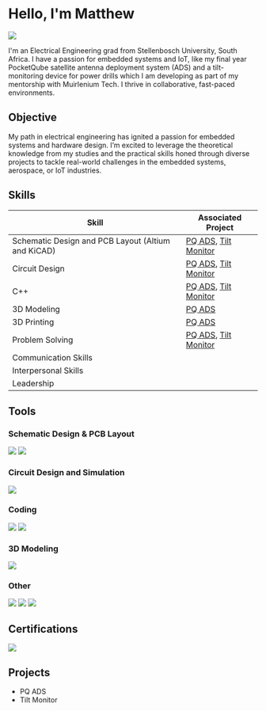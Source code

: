 # Hello, I'm Matthew 
<a href="www.linkedin.com/in/matthew-henderson-766720312"><img src="https://img.shields.io/badge/-LinkedIn-0072b1?&style=for-the-badge&logo=linkedin&logoColor=white" /></a>

I'm an Electrical Engineering grad from Stellenbosch University, South Africa. I have a passion for embedded systems and IoT, like my final year PocketQube satellite antenna deployment system (ADS) and a tilt-monitoring device for power drills which I am developing as part of my mentorship with Muirlenium Tech. I thrive in collaborative, fast-paced environments. 

## Objective

My path in electrical engineering has ignited a passion for embedded systems and hardware design. I’m excited to leverage the theoretical knowledge from my studies and the practical skills honed through diverse projects to tackle real-world challenges in the embedded systems, aerospace, or IoT industries.

## Skills

| Skill                                              | Associated Project         |
|----------------------------------------------------|----------------------------|
| Schematic Design and PCB Layout (Altium and KiCAD) | <a href="https://google.com">PQ ADS</a>, <a href="https://google.com">Tilt Monitor</a>|
| Circuit Design                                     | <a href="https://google.com">PQ ADS</a>, <a href="https://google.com">Tilt Monitor</a>|
| C++                                                | <a href="https://google.com">PQ ADS</a>, <a href="https://google.com">Tilt Monitor</a>|
| 3D Modeling                                        | <a href="https://google.com">PQ ADS</a>|
| 3D Printing                                        | <a href="https://google.com">PQ ADS</a>|
| Problem Solving                                    | <a href="https://google.com">PQ ADS</a>, <a href="https://google.com">Tilt Monitor</a>|
| Communication Skills                               |                    |
| Interpersonal Skills                               |                    |
| Leadership                                         |                    |


## Tools

### Schematic Design & PCB Layout
<div>
    <img src="https://img.shields.io/badge/-Altium-A5915F?style=for-the-badge&logo=altiumdesigner&logoColor=white" />
    <img src="https://img.shields.io/badge/-KiCAD-2C4B9B?style=for-the-badge&logo=kicad&logoColor=white" />
</div>

### Circuit Design and Simulation
<div>
    <img src="https://img.shields.io/badge/-LTSpice-800000?style=for-the-badge" />
</div>

### Coding
<div>
    <img src="https://img.shields.io/badge/-STM32CubeIDE-004482?style=for-the-badge&logo=stmicroelectronics&logoColor=white" />
    <img src="https://img.shields.io/badge/-CodeBlocks-00599C?style=for-the-badge&logo=cplusplus&logoColor=white" />
</div>

### 3D Modeling
<div>
    <img src="https://img.shields.io/badge/-OnShape-FE4E00?style=for-the-badge" />
</div>

### Other
<div>
    <img src="https://img.shields.io/badge/-Canva-00C4CC?style=for-the-badge&logo=canva&logoColor=white" />
    <img src="https://img.shields.io/badge/-Word-2B579A?style=for-the-badge&logo=microsoftword&logoColor=white" />
    <img src="https://img.shields.io/badge/-Excel-217346?style=for-the-badge&logo=microsoftexcel&logoColor=white" />
</div>

## Certifications
<div>
<img src="https://img.shields.io/badge/-B.Eng%20E%26E%20Stellenbosch-8B1C3C?style=for-the-badge&logo=graduation-cap&logoColor=white" />
</div>

## Projects
- PQ ADS
- Tilt Monitor
